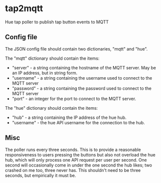 # tap2mqtt
Hue tap poller to publish tap button events to MQTT

## Config file
The JSON config file should contain two dictionaries, "mqtt" and "hue".

The "mqtt" dictionary should contain the items:
* "server" - a string containing the hostname of the MQTT server.  May be an IP address, but in string form.
* "username" - a string containing the username used to connect to the MQTT server
* "password" - a string containing the password used to connect to the MQTT server
* "port" - an integer for the port to connect to the MQTT server.

The "hue" dictionary should contain the items:
* "hub" - a string containing the IP address of the hue hub.
* "username" - the hue API username for the connection to the hub.

## Misc
The poller runs every three seconds.  This is to provide a reasonable responsiveness to users pressing the buttons but also not
overload the hue hub, which will only process one API request per user per second.
One second will occasionally come in under the one second the hub likes; two crashed on me too, three never has.
This shouldn't need to be three seconds, but empirically it must be.
